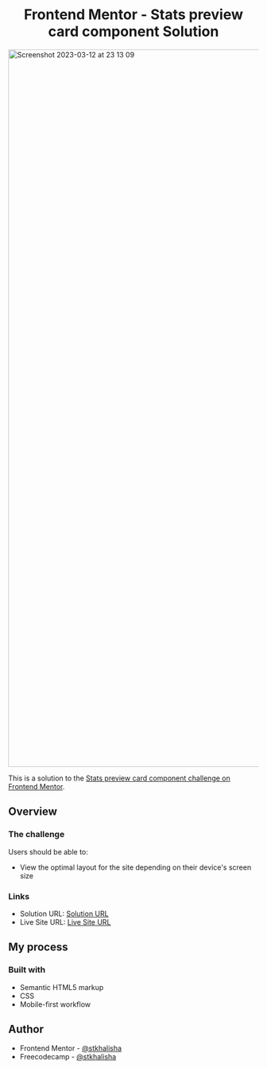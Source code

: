 <h1 align="center">Frontend Mentor - Stats preview card component Solution</h1>

<img width="1440" alt="Screenshot 2023-03-12 at 23 13 09" src="https://user-images.githubusercontent.com/60285814/224557553-1ed5a61f-241d-4bb9-bac5-e735520924a9.png">

This is a solution to the [Stats preview card component challenge on Frontend Mentor](https://www.frontendmentor.io/challenges/stats-preview-card-component-8JqbgoU62).

## Overview

### The challenge

Users should be able to:

- View the optimal layout for the site depending on their device's screen size

### Links

- Solution URL: [Solution URL](https://github.com/stkhalisha/stats-preview-card-css-flex)
- Live Site URL: [Live Site URL](https://stkhalisha-stats-preview-card.vercel.app/)

## My process

### Built with

- Semantic HTML5 markup
- CSS
- Mobile-first workflow

## Author

- Frontend Mentor - [@stkhalisha](https://www.frontendmentor.io/profile/stkhalisha)
- Freecodecamp - [@stkhalisha](https://www.freecodecamp.org/stkhalisha)
